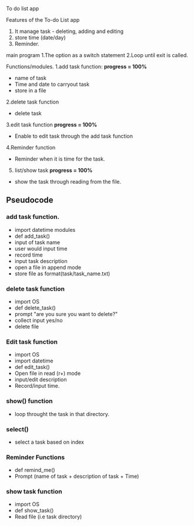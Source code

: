 To do list app



Features of the To-do List app
1. It manage task - deleting, adding and editing
2. store time (date/day)
3. Reminder.

main program
1.The option as a switch statement
2.Loop until exit is called.

Functions/modules.
1.add task function: **progress = 100%** 
- name of task
- Time and date to carryout task
- store in a file

2.delete task function
- delete task

3.edit task function **progress = 100%**
- Enable to edit task through the add task function

4.Reminder function
- Reminder when it is time for the task.

5. list/show task **progress = 100%**
- show the task through reading from the file.

## Pseudocode 
### add task function.
- import datetime modules
- def add_task()
- input of task name
- user would input time
- record time
- input task description
- open a file in append mode
- store file as format(task/task_name.txt)

### delete task function
- import OS
- def delete_task()
- prompt "are you sure you want to delete?"
- collect input yes/no
- delete file

### Edit task function
- import OS
- import datetime
- def edit_task()
- Open file in read (r+) mode
- input/edit description
- Record/input time.

### show() function
- loop throught the task in that directory.

### select()
- select a task based on index


### Reminder Functions
- def remind_me()
- Prompt (name of task + description of task + Time)

### show task function
- import OS
- def show_task()
- Read file (i.e task directory) 

